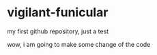 # vigilant-funicular
my first github repository, just a test 

wow, i am going to make some change of the code 
